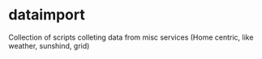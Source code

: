 # dataimport
Collection of scripts colleting data from misc services (Home centric, like weather, sunshind, grid)
